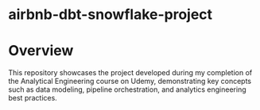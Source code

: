 # airbnb-dbt-snowflake-project

# Overview
This repository showcases the project developed during my completion of the Analytical Engineering course on Udemy, demonstrating key concepts such as data modeling, pipeline orchestration, and analytics engineering best practices.
